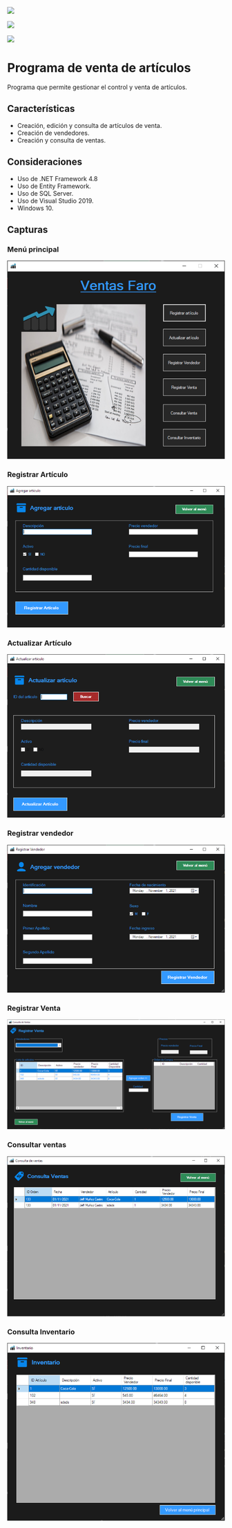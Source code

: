 <a href="https://github.com/JeffreyMC/" alt="JeffreyMC">

<img src="https://img.shields.io/badge/JeffreyMC-Developer-red" /></a>

<a href="https://twitter.com/JeffreyMC16" alt="Twitter">

<img src="https://img.shields.io/twitter/follow/JeffreyMC16" /></a>

<a href="https://github.com/JeffreyMC/Sistema_Ventas/blob/main/LICENSE" alt="LICENSE">

<img src="https://img.shields.io/github/license/JeffreyMC/Sistema_Ventas" /></a>

# Programa de venta de artículos

Programa que permite gestionar el control y venta de artículos.

## Características

* Creación, edición y consulta de artículos de venta.
* Creación de vendedores.
* Creación y consulta de ventas.

## Consideraciones

* Uso de .NET Framework 4.8
* Uso de Entity Framework.
* Uso de SQL Server.
* Uso de Visual Studio 2019.
* Windows 10.

## Capturas

### Menú principal

![Menu](menu.PNG)

### Registrar Artículo

![Registrar Artículo](registroArticulo.PNG)

### Actualizar Artículo

![Actualizar Artículo](actualizarArticulo.PNG)

### Registrar vendedor

![Registrar vendedor](vendedor.PNG)

### Registrar Venta

![Registro Venta](venta.PNG)

### Consultar ventas

![Consulta de ventas](consultaVenta.PNG)

### Consulta Inventario

![Consulta inventario](consultaInventario.PNG)


